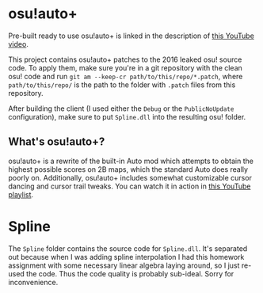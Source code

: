 # osu!auto+

Pre-built ready to use osu!auto+ is linked in the description of [this YouTube video](https://youtu.be/mO3EGy17YoQ).

This project contains osu!auto+ patches to the 2016 leaked osu! source code. To apply them, make sure you're in a git repository with the clean osu! code and run `git am --keep-cr path/to/this/repo/*.patch`, where `path/to/this/repo/` is the path to the folder with `.patch` files from this repository.

After building the client (I used either the `Debug` or the `PublicNoUpdate` configuration), make sure to put `Spline.dll` into the resulting osu! folder.

## What's osu!auto+?

osu!auto+ is a rewrite of the built-in Auto mod which attempts to obtain the highest possible scores on 2B maps, which the standard Auto does really poorly on. Additionally, osu!auto+ includes somewhat customizable cursor dancing and cursor trail tweaks. You can watch it in action in [this YouTube playlist](https://www.youtube.com/playlist?list=PLZnZoQzA8hx4xrr6yJ1nA5gpqVwqBLHun).

# Spline

The `Spline` folder contains the source code for `Spline.dll`. It's separated out because when I was adding spline interpolation I had this homework assignment with some necessary linear algebra laying around, so I just re-used the code. Thus the code quality is probably sub-ideal. Sorry for inconvenience.

